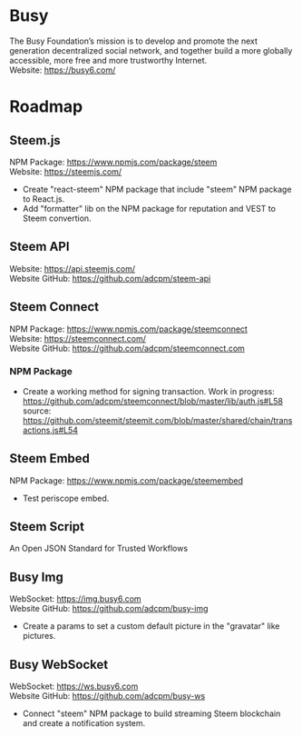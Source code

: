 # Busy
The Busy Foundation’s mission is to develop and promote the next generation decentralized social network, and together build a more globally accessible, more free and more trustworthy Internet.<br/>
Website: https://busy6.com/<br/>

# Roadmap

## Steem.js
NPM Package: https://www.npmjs.com/package/steem<br/>
Website: https://steemjs.com/<br/>
- Create "react-steem" NPM package that include "steem" NPM package to React.js.
- Add "formatter" lib on the NPM package for reputation and VEST to Steem convertion.

## Steem API
Website: https://api.steemjs.com/<br/>
Website GitHub: https://github.com/adcpm/steem-api<br/>

## Steem Connect
NPM Package: https://www.npmjs.com/package/steemconnect<br/>
Website: https://steemconnect.com/<br/>
Website GitHub: https://github.com/adcpm/steemconnect.com<br/>

### NPM Package
- Create a working method for signing transaction. Work in progress: https://github.com/adcpm/steemconnect/blob/master/lib/auth.js#L58 source: https://github.com/steemit/steemit.com/blob/master/shared/chain/transactions.js#L54

## Steem Embed
NPM Package: https://www.npmjs.com/package/steemembed<br/>
- Test periscope embed.

## Steem Script
An Open JSON Standard for Trusted Workflows<br/>

## Busy Img
WebSocket: https://img.busy6.com<br/>
Website GitHub: https://github.com/adcpm/busy-img<br/>
- Create a params to set a custom default picture in the "gravatar" like pictures.

## Busy WebSocket
WebSocket: https://ws.busy6.com<br/>
Website GitHub: https://github.com/adcpm/busy-ws<br/>
- Connect "steem" NPM package to build streaming Steem blockchain and create a notification system.